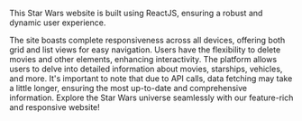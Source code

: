 This Star Wars website is built using ReactJS, ensuring a robust and dynamic user experience. 

The site boasts complete responsiveness across all devices, offering both grid and list views for easy navigation. Users have the flexibility to delete movies and other elements, enhancing interactivity. 
The platform allows users to delve into detailed information about movies, starships, vehicles, and more. 
It's important to note that due to API calls, data fetching may take a little longer, ensuring the most up-to-date and comprehensive information. 
Explore the Star Wars universe seamlessly with our feature-rich and responsive website!
